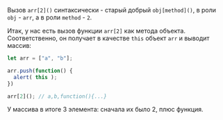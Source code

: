 Вызов `arr[2]()` синтаксически - старый добрый `obj[method]()`, в роли `obj` - `arr`,  а в роли `method` - `2`.

Итак, у нас есть вызов функции `arr[2]` как метода объекта. Соответственно, он получает в качестве `this` объект `arr` и выводит массив:

```js run
let arr = ["a", "b"];

arr.push(function() {
  alert( this );
})

arr[2](); // a,b,function(){...}
```

У массива в итоге 3 элемента: сначала их было 2, плюс функция.
